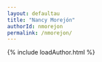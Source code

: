 ```yaml
---
layout: defaultau
title: "Nancy Morejón"
authorId: nmorejon
permalink: /nmorejon/
---
```

{% include loadAuthor.html %}
<script>
    $(document).ready(function(){
        showAuthorBio('{{ page.authorId }}');
   });
</script>
